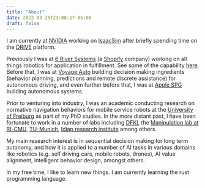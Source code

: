 ```yaml
---
title: "About"
date: 2022-03-25T23:08:17-05:00
draft: false
---
```

I am currently at [NVIDIA](https://www.nvidia.com/en-us/) working on [IsaacSim](https://developer.nvidia.com/isaac-sim) after briefly spending time on the [DRIVE](https://developer.nvidia.com/drive) platform. 

Previously I was at [6 River Systems](http://6river.com) (a [Shopify](https://shopify.engineering) company) working on all things robotics for application in fulfillment. See some of the capability [here](https://www.youtube.com/watch?v=Ll9Z18fMBu4). Before that, I was at [Voyage Auto](http://voyage.auto) building decision making ingredients (behavior planning, predictions and remote discrete assistance) for autonomous driving, and even further before that, I was at [Apple SPG](https://www.apple.com) building autonomous systems. 

Prior to venturing into industry, I was an academic conducting research on normative navigation behaviors for mobile service robots at the [University of Freiburg](https://www.uni-freiburg.de) as part of my PhD studies.
In the more distant past, I have been fortunate to work in a number of labs including [DFKI](https://robotik.dfki-bremen.de/en/startpage.html), the [Manipulation lab at RI-CMU](https://www.ri.cmu.edu/robotics-area/manipulation-lab/), [TU-Munich](https://www.tum.de), [Idiap research institute](http://www.idiap.ch) among others.</p>

My main research interest is in sequential decision making for long term autonomy, and how it is applied to a number of AI tasks in various domains like robotics (e.g. self driving cars, mobile robots, drones), AI value alignment, intelligent behavior design, amongst others.

In my free time, I like to learn new things. I am currently learning the rust programming language.

